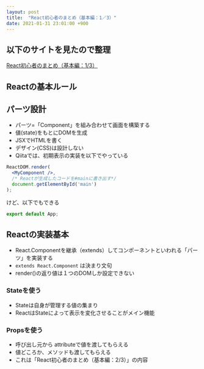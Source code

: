 ```yaml
---
layout: post
title:  "React初心者のまとめ（基本編：1／3）"
date: 2021-01-31 23:01:00 +900
---
```


## 以下のサイトを見たので整理

[React初心者のまとめ（基本編：1/3）]

[React初心者のまとめ（基本編：1/3）]:https://qiita.com/tomipetit/items/6563eacd88e63bda5de3  

## Reactの基本ルール

## パーツ設計

* パーツ=「Component」を組み合わせて画面を構築する
* 値(state)をもとにDOMを生成
*  JSXでHTMLを書く
* デザイン(CSS)は設計しない
*  Qiitaでは、初期表示の実装を以下でやっている

```jsx
ReactDOM.render(
  <MyComponent />,
  /* Reactが生成したコードを#mainに書き出す*/
  document.getElementById('main') 
);
```
けど、以下でもできる
``` js
export default App;
```

## Reactの実装基本

* React.Componentを継承（extends）してコンポーネントといわれる「パーツ」を実装する
* ```extends React.Component``` は決まり文句
* render()の返り値は１つのDOMしか設定できない

### Stateを使う

* Stateは自身が管理する値の集まり
* ReactはStateによって表示を変化させることがメイン機能

### Propsを使う

* 呼び出し元から attributeで値を渡してもらえる
* 値どころか、メソッドも渡してもらえる
* これは「React初心者のまとめ（基本編：2/3）」の内容
